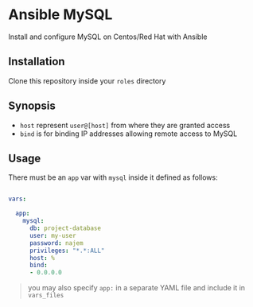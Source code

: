 # Ansible MySQL
Install and configure MySQL on Centos/Red Hat with Ansible

## Installation
Clone this repository inside your ```roles``` directory

## Synopsis
- ```host``` represent ```user@[host]``` from where they are granted access
- ```bind``` is for binding IP addresses allowing remote access to MySQL

## Usage
There must be an ```app``` var with ```mysql``` inside it defined as follows:

```yaml

vars:

  app:
    mysql:
      db: project-database
      user: my-user
      password: najem
      privileges: "*.*:ALL"
      host: %
      bind:
      - 0.0.0.0

```

> you may also specify ```app:``` in a separate YAML file and include it in ```vars_files```